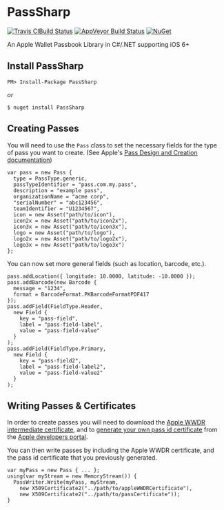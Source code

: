 # PassSharp

[![Travis CIBuild Status](https://travis-ci.org/daxko/PassSharp.svg?branch=master)](https://travis-ci.org/daxko/PassSharp) [![AppVeyor Build Status](https://ci.appveyor.com/api/projects/status/7xm3msq279h5pgah/branch/master?svg=true)](https://ci.appveyor.com/project/daxko/PassSharp) [![NuGet](https://img.shields.io/nuget/v/PassSharp.svg)](https://www.nuget.org/packages/PassSharp/)

An Apple Wallet Passbook Library in C#/.NET supporting iOS 6+

## Install PassSharp

`PM> Install-Package PassSharp`

*or*

`$ nuget install PassSharp`

## Creating Passes

You will need to use the `Pass` class to set the necessary fields for the type of pass you want to create. (See Apple's [Pass Design and Creation documentation](https://developer.apple.com/library/content/documentation/UserExperience/Conceptual/PassKit_PG/Creating.html))

```
var pass = new Pass {
  type = PassType.generic,
  passTypeIdentifier = "pass.com.my.pass",
  description = "example pass",
  organizationName = "acme corp",
  "serialNumber" = "abc123456",
  teamIdentifier = "U1234567",
  icon = new Asset("path/to/icon"),
  icon2x = new Asset("path/to/icon2x"),
  icon3x = new Asset("path/to/icon3x"),
  logo = new Asset("path/to/logo"),
  logo2x = new Asset("path/to/logo2x"),
  logo3x = new Asset("path/to/logo3x")
};
```

You can now set more general fields (such as location, barcode, etc.).

```
pass.addLocation({ longitude: 10.0000, latitude: -10.0000 });
pass.addBarcode(new Barcode {
  message = "1234",
  format = BarcodeFormat.PKBarcodeFormatPDF417
});
pass.addField(FieldType.Header,
  new Field {
    key = "pass-field",
    label = "pass-field-label",
    value = "pass-field-value"
  }
);
pass.addField(FieldType.Primary,
  new Field {
    key = "pass-field2",
    label = "pass-field-label2",
    value = "pass-field-value2"
  }
);
```

## Writing Passes & Certificates

In order to create passes you will need to download the [Apple WWDR intermediate certificate](http://developer.apple.com/certificationauthority/AppleWWDRCA.cer), and to [generate your own pass id certificate](https://developer.apple.com/library/content/documentation/IDEs/Conceptual/AppDistributionGuide/MaintainingCertificates/MaintainingCertificates.html#//apple_ref/doc/uid/TP40012582-CH31-SW32) from the [Apple developers portal](http://developer.apple.com/account).

You can then write passes by including the Apple WWDR certificate, and the pass id certificate that you previously generated.

```
var myPass = new Pass { ... };
using(var myStream = new MemoryStream()) {
  PassWriter.Write(myPass, myStream,
    new X509Certificate2("../path/to/appleWWDRCertificate"),
    new X509Certificate2("../path/to/passCertificate"));
}
```